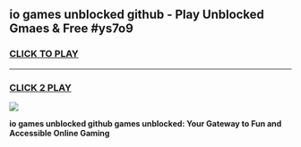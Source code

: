 
## io games unblocked github - Play Unblocked Gmaes & Free #ys7o9
<h3>
<a href="https://premium.freeplayer.one?title=io_games_unblocked_github&ref=01M">CLICK TO PLAY</a></h3>
<hr>

<h3>
<a href="https://premium.freeplayer.one?title=io_games_unblocked_github&ref=01M">CLICK 2 PLAY</a>
  
</h3>

<a href="https://premium.freeplayer.one?title=io_games_unblocked_github&ref=01M"><img src="https://clearcache.store/games.png"></a>


**io games unblocked github games unblocked: Your Gateway to Fun and Accessible Online Gaming**
